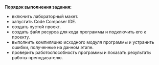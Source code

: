 **Порядок выполнения задания:**

* включить лабораторный макет.
* запустить Code Composer IDE.
* создать пустой проект.
* создать файл ресурса для кода программы и подключить его к проекту.
* выполнить компиляцию исходного модуля программы и устранить ошибки, полученные на данном этапе.
* проверить работоспособность программы и показать результаты работы преподавателю.